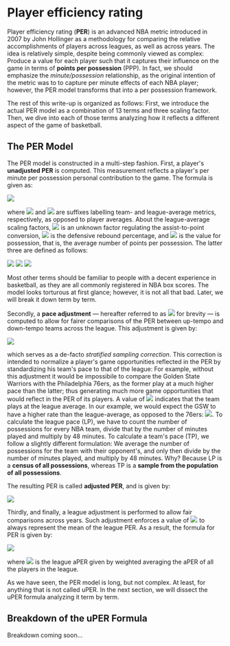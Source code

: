 # Player efficiency rating

Player efficiency rating (**PER**) is an advanced NBA metric introduced in 2007 by John Hollinger as a methodology for comparing the relative accomplishments of players across leagues, as well as across years. The idea is relatively simple, despite being commonly viewed as complex: Produce a value for each player such that it captures their influence on the game in terms of **points per possession** (PPP). In fact, we should emphasize the _minute/possession_ relationship, as the original intention of the metric was to to capture per minute effects of each NBA player; however, the PER model transforms that into a per possession framework.

The rest of this write-up is organized as follows: First, we introduce the actual PER model as a combination of 13 terms and three scaling factor. Then, we dive into each of those terms analyzing how it reflects a different aspect of the game of basketball.

## The PER Model

The PER model is constructed in a multi-step fashion. First, a player's **unadjusted PER** is computed. This measurement reflects a player's per minute per possession personal contribution to the game. The formula is given as:

<img src="https://render.githubusercontent.com/render/math?math=\begin{align} \text{uPER} =%26 \dfrac{(1) - (2) %2B (3)}{\text{Min}} \notag \\ \\ \\ \\ (1) =%26 3\text{PM} %2B \dfrac{2}{3}\text{Ast} %2B \left(2 - f \dfrac{\text{Ast}_{tm}}{\text{FGM}_{tm}}\right)\text{FGM} %2B \dfrac{1}{2}\text{FTM} \left(2 - \dfrac{1}{3}\dfrac{\text{Ast}_{tm}}{\text{FGM}_{tm}} \right) \\ \\ (2) =%26 \dfrac{\text{PF}}{\text{PF}_{lg}}\text{FTM}_{lg} \\ \\ (3) =%26 v\left( (\text{Reb} - \text{OReb}) %2B d\text{OReb} -\text{TO} -d\left( \text{FGA} - \text{FGM} \right) -0.44(0.44 %2B 0.56d)(\text{FTA} - \text{FTM}) %2B \text{Stl} %2B d\text{Blk} %2B 0.44 \text{FTA}_{lg} \dfrac{\text{PF}}{\text{PF}_{lg}} \right) \end{align}">

where <img src="https://render.githubusercontent.com/render/math?math=tm"> and <img src="https://render.githubusercontent.com/render/math?math=lg"> are suffixes labelling team- and league-average metrics, respectively, as opposed to player averages. About the league-average scaling factors, <img src="https://render.githubusercontent.com/render/math?math=f"> is an unknown factor regulating the assist-to-point conversion, <img src="https://render.githubusercontent.com/render/math?math=d"> is the defensive rebound percentage, and <img src="https://render.githubusercontent.com/render/math?math=v"> is the value for possession, that is, the average number of points per possession. The latter three are defined as follows:

<img src="https://render.githubusercontent.com/render/math?math=f = \dfrac{2}{3} - \left( 0.25 \dfrac{\text{Ast}_{lg}}{\text{FGM}_{lg}} \dfrac{\text{FTM}_{lg}}{\text{FGM}_{lg}}  \right)">
 
<img src="https://render.githubusercontent.com/render/math?math=v = \dfrac{\text{Pts}_{lg}}{\text{FGA}_{lg} - \text{OReb}_{lg} %2B \text{TO}_{lg} %2B 0.44 \text{FTA}_{lg}}">

<img src="https://render.githubusercontent.com/render/math?math=d = \dfrac{\text{DReb}_{lg}}{\text{Reb}_{lg}}">

Most other terms should be familiar to people with a decent experience in basketball, as they are all commonly registered in NBA box scores. The model looks torturous at first glance; however, it is not all that bad. Later, we will break it down term by term.

Secondly, a **pace adjustment** &mdash; hereafter referred to as <img src="https://render.githubusercontent.com/render/math?math=\gamma"> for brevity &mdash; is computed to allow for fairer comparisons of the PER between up-tempo and down-tempo teams across the league. This adjustment is given by:

<img src="https://render.githubusercontent.com/render/math?math=\gamma = \dfrac{\text{Pace}_{lg}}{\text{Pace}_{tm}}">

which serves as a de-facto *stratified sampling correction*. This correction is intended to normalize a player's game opportunities reflected in the PER by standardizing his team's pace to that of the league: For example, without this adjustment it would be impossibile to compare the Golden State Warriors with the Philadelphia 76ers, as the former play at a much higher pace than the latter; thus generating much more game opportunities that would reflect in the PER of its players. A value of <img src="https://render.githubusercontent.com/render/math?math=1"> indicates that the team plays at the league average. In our example, we would expect the GSW to have a higher rate than the league-average, as opposed to the 76ers: <img src="https://render.githubusercontent.com/render/math?math=\gamma_{\text{GSW}} > 1 > \gamma_{\text{76ers}}">. To calculate the league pace (LP), we have to count the number of possessions for every NBA team, divide that by the number of minutes played and multiply by 48 minutes. To calculate a team's pace (TP), we follow a slightly different formulation: We average the number of possessions for the team with their opponent's, and only then divide by the number of minutes played, and multiply by 48 minutes. Why? Because LP is a **census of all possessions**, whereas TP is a **sample from the population of all possessions**.

The resulting PER is called **adjusted PER**, and is given by:

<img src="https://render.githubusercontent.com/render/math?math=\text{aPER} = \text{uPER} * \gamma">

Thirdly, and finally, a league adjustment is performed to allow fair comparisons across years. Such adjustment enforces a value of <img src="https://render.githubusercontent.com/render/math?math=15"> to always represent the mean of the league PER. As a result, the formula for PER is given by:

<img src="https://render.githubusercontent.com/render/math?math=\text{PER} = \text{aPER} \dfrac{15}{\text{aPER}_{lg}}">

where <img src="https://render.githubusercontent.com/render/math?math=\text{aPER}_{lg}"> is the league aPER given by weighted averaging the aPER of all the players in the league.

As we have seen, the PER model is long, but not complex. At least, for anything that is not called uPER. In the next section, we will dissect the uPER formula analyzing it term by term.

## Breakdown of the uPER Formula

Breakdown coming soon...
<!-- https://squared2020.com/2017/09/01/breaking-down-player-efficiency-rating/ -->
